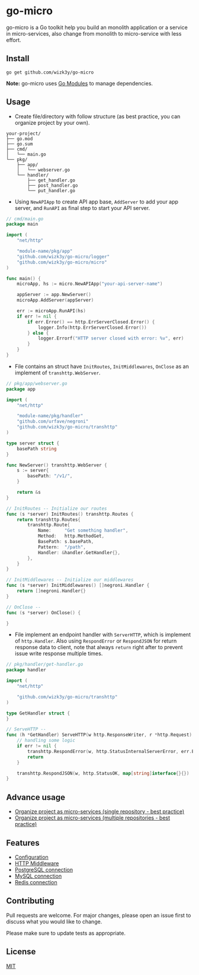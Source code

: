 # go-micro

go-micro is a Go toolkit help you build an monolith application or a service in micro-services, also change from monolith to micro-service with less effort.

## Install
```shell
go get github.com/wizk3y/go-micro
```

**Note:** go-micro uses [Go Modules](https://github.com/golang/go/wiki/Modules) to manage dependencies.

## Usage
- Create file/directory with follow structure (as best practice, you can organize project by your own).
```
your-project/
├── go.mod
├── go.sum
├── cmd/
│   └── main.go
└── pkg/
    ├── app/
    │   └── webserver.go
    └── handler/
        ├── get_handler.go
        ├── post_handler.go
        └── put_handler.go
```
- Using `NewAPIApp` to create API app base, `AddServer` to add your app server, and `RunAPI` as final step to start your API server.
```go
// cmd/main.go
package main

import (
	"net/http"

	"module-name/pkg/app"
	"github.com/wizk3y/go-micro/logger"
	"github.com/wizk3y/go-micro/micro"
)

func main() {
	microApp, hs := micro.NewAPIApp("your-api-server-name")

	appServer := app.NewServer()
	microApp.AddServer(appServer)

	err := microApp.RunAPI(hs)
	if err != nil {
		if err.Error() == http.ErrServerClosed.Error() {
			logger.Info(http.ErrServerClosed.Error())
		} else {
			logger.Errorf("HTTP server closed with error: %v", err)
		}
	}
}
```
- File contains an struct have `InitRoutes`, `InitMiddlewares`, `OnClose` as an implement of `transhttp.WebServer`.
```go
// pkg/app/webserver.go
package app

import (
	"net/http"

	"module-name/pkg/handler"
	"github.com/urfave/negroni"
	"github.com/wizk3y/go-micro/transhttp"
)

type server struct {
	basePath string
}

func NewServer() transhttp.WebServer {
	s := server{
		basePath: "/v1/",
	}

	return &s
}

// InitRoutes -- Initialize our routes
func (s *server) InitRoutes() transhttp.Routes {
	return transhttp.Routes{
		transhttp.Route{
			Name:     "Get something handler",
			Method:   http.MethodGet,
			BasePath: s.basePath,
			Pattern:  "/path",
			Handler: &handler.GetHandler{},
		},
	}
}

// InitMiddlewares -- Initialize our middlewares
func (s *server) InitMiddlewares() []negroni.Handler {
	return []negroni.Handler{}
}

// OnClose --
func (s *server) OnClose() {

}
```
- File implement an endpoint handler with `ServerHTTP`, which is implement of `http.Handler`. Also using `RespondError` or `RespondJSON` for return response data to client, note that always `return` right after to prevent issue write response multiple times.
```go
// pkg/handler/get-handler.go
package handler

import (
	"net/http"

	"github.com/wizk3y/go-micro/transhttp"
)

type GetHandler struct {
}

// ServeHTTP --
func (h *GetHandler) ServeHTTP(w http.ResponseWriter, r *http.Request) {
	// handling some logic
	if err != nil {
		transhttp.RespondError(w, http.StatusInternalServerError, err.Error())
		return
	}

	transhttp.RespondJSON(w, http.StatusOK, map[string]interface{}{})
}
```

## Advance usage
- [Organize project as micro-services (single repository - best practice)](https://github.com/wizk3y/go-micro-doc/tree/master/structure/single_repository.md)
- [Organize project as micro-services (multiple repositories - best practice)](https://github.com/wizk3y/go-micro-doc/tree/master/structure/multiple_repositories.md)

## Features
- [Configuration](https://github.com/wizk3y/go-micro-doc/tree/master/feature/configuration.md)
- [HTTP Middleware](https://github.com/wizk3y/go-micro-doc/tree/master/feature/http_middleware.md)
- [PostgreSQL connection](https://github.com/wizk3y/go-micro-doc/tree/master/feature/postgresql_connection.md)
- [MySQL connection](https://github.com/wizk3y/go-micro-doc/tree/master/feature/mysql_connection.md)
- [Redis connection](https://github.com/wizk3y/go-micro-doc/tree/master/feature/redis_connection.md)


## Contributing
Pull requests are welcome. For major changes, please open an issue first to discuss what you would like to change.

Please make sure to update tests as appropriate.

## License
[MIT](https://choosealicense.com/licenses/mit/)